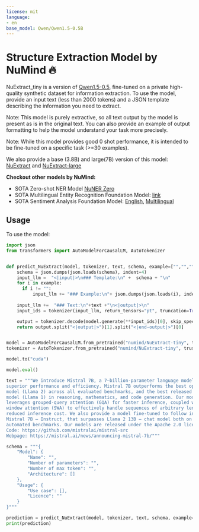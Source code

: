 ```yaml
---
license: mit
language:
- en
base_model: Qwen/Qwen1.5-0.5B
---
```

# Structure Extraction Model by NuMind 🔥

NuExtract_tiny is a version of [Qwen1.5-0.5](https://huggingface.co/Qwen/Qwen1.5-0.5B), fine-tuned on a private high-quality synthetic dataset for information extraction. To use the model, provide an input text (less than 2000 tokens) and a JSON template describing the information you need to extract.

Note: This model is purely extractive, so all text output by the model is present as is in the original text. You can also provide an example of output formatting to help the model understand your task more precisely.

Note: While this model provides good 0 shot performance, it is intended to be fine-tuned on a specific task (>=30 examples).

We also provide a base (3.8B) and large(7B) version of this model: [NuExtract](https://huggingface.co/numind/NuExtract) and [NuExtract-large](https://huggingface.co/numind/NuExtract-large)

**Checkout other models by NuMind:**
* SOTA Zero-shot NER Model [NuNER Zero](https://huggingface.co/numind/NuNER_Zero)
* SOTA Multilingual Entity Recognition Foundation Model: [link](https://huggingface.co/numind/entity-recognition-multilingual-general-sota-v1)
* SOTA Sentiment Analysis Foundation Model: [English](https://huggingface.co/numind/generic-sentiment-v1), [Multilingual](https://huggingface.co/numind/generic-sentiment-multi-v1)


## Usage

To use the model:

```python
import json
from transformers import AutoModelForCausalLM, AutoTokenizer


def predict_NuExtract(model, tokenizer, text, schema, example=["","",""]):
    schema = json.dumps(json.loads(schema), indent=4)
    input_llm =  "<|input|>\n### Template:\n" +  schema + "\n"
    for i in example:
      if i != "":
          input_llm += "### Example:\n"+ json.dumps(json.loads(i), indent=4)+"\n"
    
    input_llm +=  "### Text:\n"+text +"\n<|output|>\n"
    input_ids = tokenizer(input_llm, return_tensors="pt", truncation=True, max_length=4000).to("cuda")

    output = tokenizer.decode(model.generate(**input_ids)[0], skip_special_tokens=True)
    return output.split("<|output|>")[1].split("<|end-output|>")[0]


model = AutoModelForCausalLM.from_pretrained("numind/NuExtract-tiny", trust_remote_code=True)
tokenizer = AutoTokenizer.from_pretrained("numind/NuExtract-tiny", trust_remote_code=True)

model.to("cuda")

model.eval()

text = """We introduce Mistral 7B, a 7–billion-parameter language model engineered for
superior performance and efficiency. Mistral 7B outperforms the best open 13B
model (Llama 2) across all evaluated benchmarks, and the best released 34B
model (Llama 1) in reasoning, mathematics, and code generation. Our model
leverages grouped-query attention (GQA) for faster inference, coupled with sliding
window attention (SWA) to effectively handle sequences of arbitrary length with a
reduced inference cost. We also provide a model fine-tuned to follow instructions,
Mistral 7B – Instruct, that surpasses Llama 2 13B – chat model both on human and
automated benchmarks. Our models are released under the Apache 2.0 license.
Code: https://github.com/mistralai/mistral-src
Webpage: https://mistral.ai/news/announcing-mistral-7b/"""

schema = """{
    "Model": {
        "Name": "",
        "Number of parameters": "",
        "Number of max token": "",
        "Architecture": []
    },
    "Usage": {
        "Use case": [],
        "Licence": ""
    }
}"""

prediction = predict_NuExtract(model, tokenizer, text, schema, example=["","",""])
print(prediction)

```